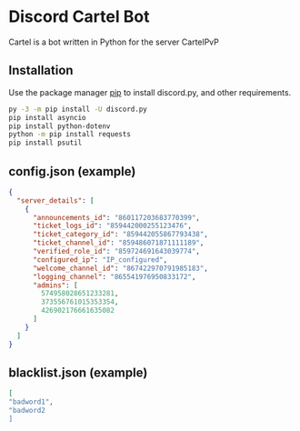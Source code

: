 # Discord Cartel Bot

Cartel is a bot written in Python for the server CartelPvP

## Installation

Use the package manager [pip](https://pip.pypa.io/en/stable/) to install discord.py, and other requirements.

```bash
py -3 -m pip install -U discord.py
pip install asyncio
pip install python-dotenv
python -m pip install requests
pip install psutil
```

## config.json (example)

```json
{
  "server_details": [
    {
      "announcements_id": "860117203683770399",
      "ticket_logs_id": "859442000255123476",
      "ticket_category_id": "859442055867793438",
      "ticket_channel_id": "859486071871111189",
      "verified_role_id": "859724691643039774",
      "configured_ip": "IP_configured",
      "welcome_channel_id": "867422970791985183",
      "logging_channel": "865541976950833172",
      "admins": [
        574958028651233281,
        373556761015353354,
        426902176661635082
      ]
    }
  ]
}
```

## blacklist.json (example)


```json
[
"badword1",
"badword2
]
